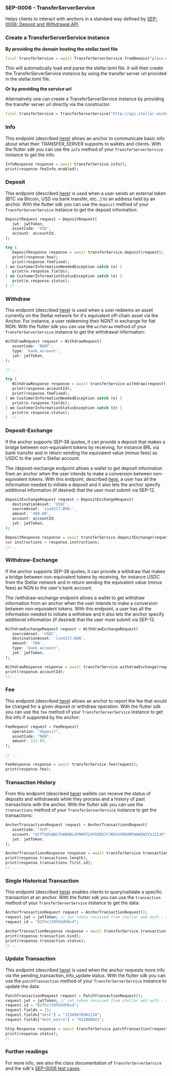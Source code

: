 
### SEP-0006 - TransferServerService

Helps clients to interact with anchors in a standard way defined by [SEP-0006: Deposit and Withdrawal API](https://github.com/stellar/stellar-protocol/blob/master/ecosystem/sep-0006.md).



### Create a TransferServerService instance 

**By providing the domain hosting the stellar.toml file**

```dart
final transferService = await TransferServerService.fromDomain("place.domain.com");
```

This will automatically load and parse the stellar.toml file. It will then create the TransferServerService instance by using the transfer server url provided in the stellar.toml file. 

**Or by providing the service url**

Alternatively one can create a TransferServerService instance by providing the transfer server url directly via the constructor:

```dart
final transferService = TransferServerService("http://api.stellar-anchor.org/transfer");
```



### Info

This endpoint (described [here](https://github.com/stellar/stellar-protocol/blob/master/ecosystem/sep-0006.md#info)) allows an anchor to communicate basic info about what their TRANSFER_SERVER supports to wallets and clients. With the flutter sdk you can use the ```info``` method of your ```TransferServerService``` instance to get the info:

```dart
InfoResponse response = await transferService.info(); 
print(response.feeInfo.enabled);
```



### Deposit

This endpoint (described [here](https://github.com/stellar/stellar-protocol/blob/master/ecosystem/sep-0006.md#deposit)) is used when a user sends an external token (BTC via Bitcoin, USD via bank transfer, etc...) to an address held by an anchor. With the flutter sdk you can use the ```deposit``` method of your ```TransferServerService``` instance to get the deposit information:

```dart
DepositRequest request = DepositRequest(
   jwt: jwtToken,
   assetCode: 'USD',
   account: accountId,
);

try {
   DepositResponse response = await transferService.deposit(request);
   print(response.how);
   print(response.feeFixed);
} on CustomerInformationNeededException catch (e) {
   print(e.response.fields);
} on CustomerInformationStatusException catch (e) {
   print(e.response.status);
} // ...
```

### Withdraw

This endpoint (described [here](https://github.com/stellar/stellar-protocol/blob/master/ecosystem/sep-0006.md#withdraw)) is used when a user redeems an asset currently on the Stellar network for it's equivalent off-chain asset via the Anchor. For instance, a user redeeming their NGNT in exchange for fiat NGN. With the flutter sdk you can use the ```withdraw``` method of your ```TransferServerService``` instance to get the withdrawal information:

```dart
WithdrawRequest request = WithdrawRequest(
   assetCode: 'NGNT',
   type: 'bank_account',
   jwt: jwtToken,
);

// ...

try {
   WithdrawResponse response = await transferService.withdraw(request);
   print(response.accountId);
   print(response.feeFixed);
} on CustomerInformationNeededException catch (e) {
   print(e.response.fields);
} on CustomerInformationStatusException catch (e) {
   print(e.response.status);
}  // ...
```

### Deposit-Exchange

If the anchor supports SEP-38 quotes, it can provide a deposit that makes a bridge between non-equivalent tokens by receiving, for instance BRL via bank transfer and in return sending the equivalent value (minus fees) as USDC to the user's Stellar account.

The /deposit-exchange endpoint allows a wallet to get deposit information from an anchor when the user intends to make a conversion between non-equivalent tokens. With this endpoint, described [here](https://github.com/stellar/stellar-protocol/blob/master/ecosystem/sep-0006.md#deposit-exchange), a user has all the information needed to initiate a deposit and it also lets the anchor specify additional information (if desired) that the user must submit via SEP-12.

```dart
DepositExchangeRequest request = DepositExchangeRequest(
   destinationAsset: 'USDC',
   sourceAsset: 'iso4217:BRA:',
   amount: '480.00',
   account: accountId,
   jwt: jwtToken,
);

DepositResponse response = await transferService.depositExchange(request);
var instructions = response.instructions;
//...
```

### Withdraw-Exchange

If the anchor supports SEP-38 quotes, it can provide a withdraw that makes a bridge between non-equivalent tokens by receiving, for instance USDC from the Stellar network and in return sending the equivalent value (minus fees) as NGN to the user's bank account.

The /withdraw-exchange endpoint allows a wallet to get withdraw information from an anchor when the user intends to make a conversion between non-equivalent tokens. With this endpoint, a user has all the information needed to initiate a withdraw and it also lets the anchor specify additional information (if desired) that the user must submit via SEP-12.

```dart
WithdrawExchangeRequest request = WithdrawExchangeRequest(
   sourceAsset: 'USDC',
   destinationAsset: 'iso4217:NGN',
   amount: '700',
   type: 'bank_account',
   jwt: jwtToken,
);

WithdrawResponse response = await transferService.withdrawExchange(request);
print(response.accountId);
//...
```

### Fee

This endpoint (described [here](https://github.com/stellar/stellar-protocol/blob/master/ecosystem/sep-0006.md#fee)) allows an anchor to report the fee that would be charged for a given deposit or withdraw operation. With the flutter sdk you can use the ```fee``` method of your ```TransferServerService``` instance to get the info if supported by the anchor:

```dart
FeeRequest request = FeeRequest(
   operation: "deposit",
   assetCode: "NGN",
   amount: 123.09,
);

// ...

FeeResponse response = await transferService.fee(request);
print(response.fee);
```


### Transaction History

From this endpoint (described [here](https://github.com/stellar/stellar-protocol/blob/master/ecosystem/sep-0006.md#transaction-history)) wallets can receive the status of deposits and withdrawals while they process and a history of past transactions with the anchor. With the flutter sdk you can use the ```transactions``` method of your ```TransferServerService``` instance to get the transactions:

```dart
AnchorTransactionsRequest request = AnchorTransactionsRequest(
   assetCode: "XLM",
   account: "GCTTGO5ABSTHABXWL2FMHPZ2XFOZDXJYJN5CKFRKXMPAAWZW3Y3JZ3JK",
   jwt: jwtToken,
);

AnchorTransactionsResponse response = await transferService.transactions(request);
print(response.transactions.length);
print(response.transactions.first.id);
// ...
```


### Single Historical Transaction

This endpoint (described [here](https://github.com/stellar/stellar-protocol/blob/master/ecosystem/sep-0006.md#single-historical-transaction)) enables clients to query/validate a specific transaction at an anchor. With the flutter sdk you can use the ```transaction``` method of your ```TransferServerService``` instance to get the data:

```dart
AnchorTransactionRequest request = AnchorTransactionRequest();
request.jwt = jwtToken; // jwt token received from stellar web auth - sep-0010
request.id = "82fhs729f63dh0v4";

AnchorTransactionResponse response = await transferService.transaction(request);
print(response.transaction.kind);
print(response.transaction.status);
// ...
```

### Update Transaction

This endpoint (described [here](https://github.com/stellar/stellar-protocol/blob/master/ecosystem/sep-0006.md#update)) is used when the anchor requests more info via the pending_transaction_info_update status. With the flutter sdk you can use the ```patchTransaction``` method of your ```TransferServerService``` instance to update the data:

```dart
PatchTransactionRequest request = PatchTransactionRequest();
request.jwt = jwtToken; // jwt token received from stellar web auth - sep-0010
request.id = "82fhs729f63dh0v4";
request.fields = {};
request.fields["dest"] = "12345678901234";
request.fields["dest_extra"] = "021000021";

http.Response response = await transferService.patchTransaction(request);
print(response.status);
// ...
```

### Further readings

For more info, see also the class documentation of  ```TransferServerService```  and the sdk's [SEP-0006 test cases](https://github.com/Soneso/stellar_flutter_sdk/blob/master/test/sep0006_test.dart).


